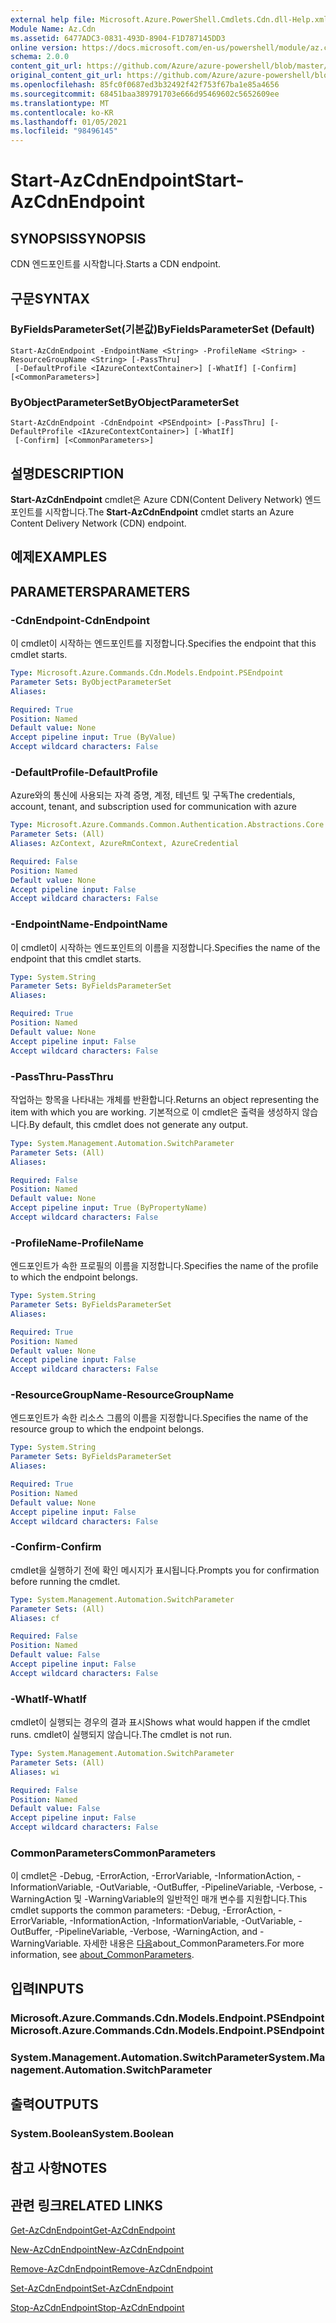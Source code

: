 ```yaml
---
external help file: Microsoft.Azure.PowerShell.Cmdlets.Cdn.dll-Help.xml
Module Name: Az.Cdn
ms.assetid: 6477ADC3-0831-493D-8904-F1D787145DD3
online version: https://docs.microsoft.com/en-us/powershell/module/az.cdn/start-azcdnendpoint
schema: 2.0.0
content_git_url: https://github.com/Azure/azure-powershell/blob/master/src/Cdn/Cdn/help/Start-AzCdnEndpoint.md
original_content_git_url: https://github.com/Azure/azure-powershell/blob/master/src/Cdn/Cdn/help/Start-AzCdnEndpoint.md
ms.openlocfilehash: 85fc0f0687ed3b32492f42f753f67ba1e85a4656
ms.sourcegitcommit: 68451baa389791703e666d95469602c5652609ee
ms.translationtype: MT
ms.contentlocale: ko-KR
ms.lasthandoff: 01/05/2021
ms.locfileid: "98496145"
---
```

# <span data-ttu-id="ff35a-101">Start-AzCdnEndpoint</span><span class="sxs-lookup"><span data-stu-id="ff35a-101">Start-AzCdnEndpoint</span></span>

## <span data-ttu-id="ff35a-102">SYNOPSIS</span><span class="sxs-lookup"><span data-stu-id="ff35a-102">SYNOPSIS</span></span>
<span data-ttu-id="ff35a-103">CDN 엔드포인트를 시작합니다.</span><span class="sxs-lookup"><span data-stu-id="ff35a-103">Starts a CDN endpoint.</span></span>

## <span data-ttu-id="ff35a-104">구문</span><span class="sxs-lookup"><span data-stu-id="ff35a-104">SYNTAX</span></span>

### <span data-ttu-id="ff35a-105">ByFieldsParameterSet(기본값)</span><span class="sxs-lookup"><span data-stu-id="ff35a-105">ByFieldsParameterSet (Default)</span></span>
```
Start-AzCdnEndpoint -EndpointName <String> -ProfileName <String> -ResourceGroupName <String> [-PassThru]
 [-DefaultProfile <IAzureContextContainer>] [-WhatIf] [-Confirm] [<CommonParameters>]
```

### <span data-ttu-id="ff35a-106">ByObjectParameterSet</span><span class="sxs-lookup"><span data-stu-id="ff35a-106">ByObjectParameterSet</span></span>
```
Start-AzCdnEndpoint -CdnEndpoint <PSEndpoint> [-PassThru] [-DefaultProfile <IAzureContextContainer>] [-WhatIf]
 [-Confirm] [<CommonParameters>]
```

## <span data-ttu-id="ff35a-107">설명</span><span class="sxs-lookup"><span data-stu-id="ff35a-107">DESCRIPTION</span></span>
<span data-ttu-id="ff35a-108">**Start-AzCdnEndpoint** cmdlet은 Azure CDN(Content Delivery Network) 엔드포인트를 시작합니다.</span><span class="sxs-lookup"><span data-stu-id="ff35a-108">The **Start-AzCdnEndpoint** cmdlet starts an Azure Content Delivery Network (CDN) endpoint.</span></span>

## <span data-ttu-id="ff35a-109">예제</span><span class="sxs-lookup"><span data-stu-id="ff35a-109">EXAMPLES</span></span>

## <span data-ttu-id="ff35a-110">PARAMETERS</span><span class="sxs-lookup"><span data-stu-id="ff35a-110">PARAMETERS</span></span>

### <span data-ttu-id="ff35a-111">-CdnEndpoint</span><span class="sxs-lookup"><span data-stu-id="ff35a-111">-CdnEndpoint</span></span>
<span data-ttu-id="ff35a-112">이 cmdlet이 시작하는 엔드포인트를 지정합니다.</span><span class="sxs-lookup"><span data-stu-id="ff35a-112">Specifies the endpoint that this cmdlet starts.</span></span>

```yaml
Type: Microsoft.Azure.Commands.Cdn.Models.Endpoint.PSEndpoint
Parameter Sets: ByObjectParameterSet
Aliases:

Required: True
Position: Named
Default value: None
Accept pipeline input: True (ByValue)
Accept wildcard characters: False
```

### <span data-ttu-id="ff35a-113">-DefaultProfile</span><span class="sxs-lookup"><span data-stu-id="ff35a-113">-DefaultProfile</span></span>
<span data-ttu-id="ff35a-114">Azure와의 통신에 사용되는 자격 증명, 계정, 테넌트 및 구독</span><span class="sxs-lookup"><span data-stu-id="ff35a-114">The credentials, account, tenant, and subscription used for communication with azure</span></span>

```yaml
Type: Microsoft.Azure.Commands.Common.Authentication.Abstractions.Core.IAzureContextContainer
Parameter Sets: (All)
Aliases: AzContext, AzureRmContext, AzureCredential

Required: False
Position: Named
Default value: None
Accept pipeline input: False
Accept wildcard characters: False
```

### <span data-ttu-id="ff35a-115">-EndpointName</span><span class="sxs-lookup"><span data-stu-id="ff35a-115">-EndpointName</span></span>
<span data-ttu-id="ff35a-116">이 cmdlet이 시작하는 엔드포인트의 이름을 지정합니다.</span><span class="sxs-lookup"><span data-stu-id="ff35a-116">Specifies the name of the endpoint that this cmdlet starts.</span></span>

```yaml
Type: System.String
Parameter Sets: ByFieldsParameterSet
Aliases:

Required: True
Position: Named
Default value: None
Accept pipeline input: False
Accept wildcard characters: False
```

### <span data-ttu-id="ff35a-117">-PassThru</span><span class="sxs-lookup"><span data-stu-id="ff35a-117">-PassThru</span></span>
<span data-ttu-id="ff35a-118">작업하는 항목을 나타내는 개체를 반환합니다.</span><span class="sxs-lookup"><span data-stu-id="ff35a-118">Returns an object representing the item with which you are working.</span></span>
<span data-ttu-id="ff35a-119">기본적으로 이 cmdlet은 출력을 생성하지 않습니다.</span><span class="sxs-lookup"><span data-stu-id="ff35a-119">By default, this cmdlet does not generate any output.</span></span>

```yaml
Type: System.Management.Automation.SwitchParameter
Parameter Sets: (All)
Aliases:

Required: False
Position: Named
Default value: None
Accept pipeline input: True (ByPropertyName)
Accept wildcard characters: False
```

### <span data-ttu-id="ff35a-120">-ProfileName</span><span class="sxs-lookup"><span data-stu-id="ff35a-120">-ProfileName</span></span>
<span data-ttu-id="ff35a-121">엔드포인트가 속한 프로필의 이름을 지정합니다.</span><span class="sxs-lookup"><span data-stu-id="ff35a-121">Specifies the name of the profile to which the endpoint belongs.</span></span>

```yaml
Type: System.String
Parameter Sets: ByFieldsParameterSet
Aliases:

Required: True
Position: Named
Default value: None
Accept pipeline input: False
Accept wildcard characters: False
```

### <span data-ttu-id="ff35a-122">-ResourceGroupName</span><span class="sxs-lookup"><span data-stu-id="ff35a-122">-ResourceGroupName</span></span>
<span data-ttu-id="ff35a-123">엔드포인트가 속한 리소스 그룹의 이름을 지정합니다.</span><span class="sxs-lookup"><span data-stu-id="ff35a-123">Specifies the name of the resource group to which the endpoint belongs.</span></span>

```yaml
Type: System.String
Parameter Sets: ByFieldsParameterSet
Aliases:

Required: True
Position: Named
Default value: None
Accept pipeline input: False
Accept wildcard characters: False
```

### <span data-ttu-id="ff35a-124">-Confirm</span><span class="sxs-lookup"><span data-stu-id="ff35a-124">-Confirm</span></span>
<span data-ttu-id="ff35a-125">cmdlet을 실행하기 전에 확인 메시지가 표시됩니다.</span><span class="sxs-lookup"><span data-stu-id="ff35a-125">Prompts you for confirmation before running the cmdlet.</span></span>

```yaml
Type: System.Management.Automation.SwitchParameter
Parameter Sets: (All)
Aliases: cf

Required: False
Position: Named
Default value: False
Accept pipeline input: False
Accept wildcard characters: False
```

### <span data-ttu-id="ff35a-126">-WhatIf</span><span class="sxs-lookup"><span data-stu-id="ff35a-126">-WhatIf</span></span>
<span data-ttu-id="ff35a-127">cmdlet이 실행되는 경우의 결과 표시</span><span class="sxs-lookup"><span data-stu-id="ff35a-127">Shows what would happen if the cmdlet runs.</span></span>
<span data-ttu-id="ff35a-128">cmdlet이 실행되지 않습니다.</span><span class="sxs-lookup"><span data-stu-id="ff35a-128">The cmdlet is not run.</span></span>

```yaml
Type: System.Management.Automation.SwitchParameter
Parameter Sets: (All)
Aliases: wi

Required: False
Position: Named
Default value: False
Accept pipeline input: False
Accept wildcard characters: False
```

### <span data-ttu-id="ff35a-129">CommonParameters</span><span class="sxs-lookup"><span data-stu-id="ff35a-129">CommonParameters</span></span>
<span data-ttu-id="ff35a-130">이 cmdlet은 -Debug, -ErrorAction, -ErrorVariable, -InformationAction, -InformationVariable, -OutVariable, -OutBuffer, -PipelineVariable, -Verbose, -WarningAction 및 -WarningVariable의 일반적인 매개 변수를 지원합니다.</span><span class="sxs-lookup"><span data-stu-id="ff35a-130">This cmdlet supports the common parameters: -Debug, -ErrorAction, -ErrorVariable, -InformationAction, -InformationVariable, -OutVariable, -OutBuffer, -PipelineVariable, -Verbose, -WarningAction, and -WarningVariable.</span></span> <span data-ttu-id="ff35a-131">자세한 내용은 [다음](http://go.microsoft.com/fwlink/?LinkID=113216)about_CommonParameters.</span><span class="sxs-lookup"><span data-stu-id="ff35a-131">For more information, see [about_CommonParameters](http://go.microsoft.com/fwlink/?LinkID=113216).</span></span>

## <span data-ttu-id="ff35a-132">입력</span><span class="sxs-lookup"><span data-stu-id="ff35a-132">INPUTS</span></span>

### <span data-ttu-id="ff35a-133">Microsoft.Azure.Commands.Cdn.Models.Endpoint.PSEndpoint</span><span class="sxs-lookup"><span data-stu-id="ff35a-133">Microsoft.Azure.Commands.Cdn.Models.Endpoint.PSEndpoint</span></span>

### <span data-ttu-id="ff35a-134">System.Management.Automation.SwitchParameter</span><span class="sxs-lookup"><span data-stu-id="ff35a-134">System.Management.Automation.SwitchParameter</span></span>

## <span data-ttu-id="ff35a-135">출력</span><span class="sxs-lookup"><span data-stu-id="ff35a-135">OUTPUTS</span></span>

### <span data-ttu-id="ff35a-136">System.Boolean</span><span class="sxs-lookup"><span data-stu-id="ff35a-136">System.Boolean</span></span>

## <span data-ttu-id="ff35a-137">참고 사항</span><span class="sxs-lookup"><span data-stu-id="ff35a-137">NOTES</span></span>

## <span data-ttu-id="ff35a-138">관련 링크</span><span class="sxs-lookup"><span data-stu-id="ff35a-138">RELATED LINKS</span></span>

[<span data-ttu-id="ff35a-139">Get-AzCdnEndpoint</span><span class="sxs-lookup"><span data-stu-id="ff35a-139">Get-AzCdnEndpoint</span></span>](./Get-AzCdnEndpoint.md)

[<span data-ttu-id="ff35a-140">New-AzCdnEndpoint</span><span class="sxs-lookup"><span data-stu-id="ff35a-140">New-AzCdnEndpoint</span></span>](./New-AzCdnEndpoint.md)

[<span data-ttu-id="ff35a-141">Remove-AzCdnEndpoint</span><span class="sxs-lookup"><span data-stu-id="ff35a-141">Remove-AzCdnEndpoint</span></span>](./Remove-AzCdnEndpoint.md)

[<span data-ttu-id="ff35a-142">Set-AzCdnEndpoint</span><span class="sxs-lookup"><span data-stu-id="ff35a-142">Set-AzCdnEndpoint</span></span>](./Set-AzCdnEndpoint.md)

[<span data-ttu-id="ff35a-143">Stop-AzCdnEndpoint</span><span class="sxs-lookup"><span data-stu-id="ff35a-143">Stop-AzCdnEndpoint</span></span>](./Stop-AzCdnEndpoint.md)


